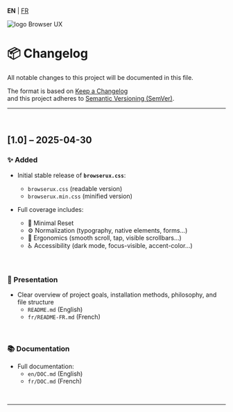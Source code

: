 **EN** | [FR](../fr/CHANGELOG.md)

<div>
  <img src="https://browserux.com/assets/images/browser-ui-logo-150x150.png" alt="logo Browser UX"/>
</div>

# 📦 Changelog

All notable changes to this project will be documented in this file.

The format is based on [Keep a Changelog](https://keepachangelog.com/en/1.0.0/)  
and this project adheres to [Semantic Versioning (SemVer)](https://semver.org/).

---

<br>

## [1.0] – 2025-04-30

### ✨ Added
- Initial stable release of **`browserux.css`**:
  - `browserux.css` (readable version)
  - `browserux.min.css` (minified version)

- Full coverage includes:
  - 🔄 Minimal Reset
  - ⚙️ Normalization (typography, native elements, forms…)
  - 🧩 Ergonomics (smooth scroll, tap, visible scrollbars…)
  - ♿ Accessibility (dark mode, focus-visible, accent-color…)


<br>

### 📘 Presentation

- Clear overview of project goals, installation methods, philosophy, and file structure
  - `README.md` (English)
  - `fr/README-FR.md` (French)

<br>

### 📚 Documentation

- Full documentation:
  - `en/DOC.md` (English)
  - `fr/DOC.md` (French)

<br>

---
